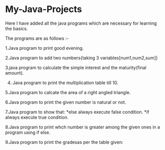 # My-Java-Projects

Here I have added all the java programs which are necessary for learning the basics.




The programs are as follows :-     



1.Java program to print good evening.


2.Java program to add two numbers{taking 3 variables[num1,num2,sum]}


3.java program to calculate the simple interest and the maturity(final amount).

4. Java program to print the multiplication table till 10.


5.Java program to calcate the area of a right angled triangle.


6.Java program to print the given number is natural or not.


7.Java program to show that:
  *else always execute false condition.
  *if always execute true condition.
  
  
  
8.Java program to print whch number is greater among the given ones in a program using if else.



9.Java program to print the gradesas per the table given:
  




